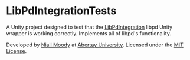 # LibPdIntegrationTests

A Unity project designed to test that the [LibPdIntegration](https://github.com/LibPdIntegration/LibPdIntegration) libpd Unity wrapper is working correctly. Implements all of libpd's functionality.

Developed by [Niall Moody](http://www.niallmoody.com) at [Abertay University](http://www.abertay.ac.uk). Licensed under the [MIT License](LICENSE.txt).